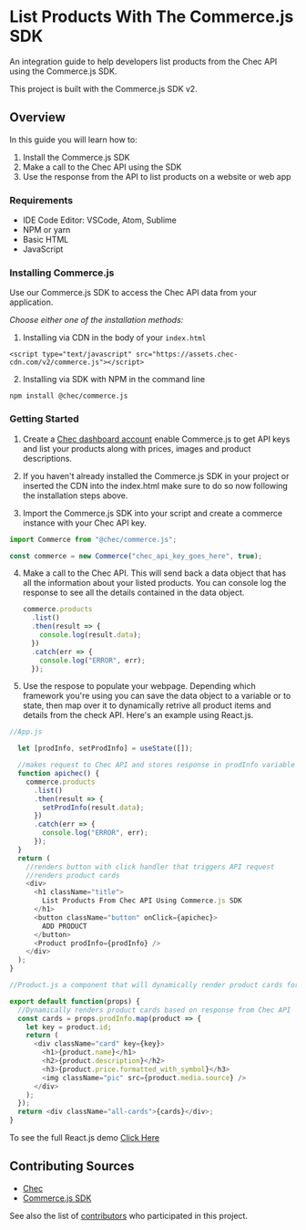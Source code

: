 # List Products With The Commerce.js SDK

An integration guide to help developers list products from the Chec API using the Commerce.js SDK.

This project is built with the Commerce.js SDK v2.

## Overview

In this guide you will learn how to:

1. Install the Commerce.js SDK
2. Make a call to the Chec API using the SDK
3. Use the response from the API to list products on a website or web app

### Requirements

- IDE Code Editor: VSCode, Atom, Sublime
- NPM or yarn
- Basic HTML
- JavaScript

### Installing Commerce.js

Use our Commerce.js SDK to access the Chec API data from your application.

_Choose either one of the installation methods:_

1. Installing via CDN in the body of your `index.html`

```
<script type="text/javascript" src="https://assets.chec-cdn.com/v2/commerce.js"></script>

```

2. Installing via SDK with NPM in the command line

```
npm install @chec/commerce.js
```

### Getting Started

1. Create a [Chec dashboard account](https://dashboard.chec.io/signup) enable Commerce.js to get API keys and list your products along with prices, images and product descriptions.

2. If you haven't already installed the Commerce.js SDK in your project or inserted the CDN into the index.html make sure to do so now following the installation steps above.

3. Import the Commerce.js SDK into your script and create a commerce instance with your Chec API key.

```js
import Commerce from "@chec/commerce.js";

const commerce = new Commerce("chec_api_key_goes_here", true);
```

4. Make a call to the Chec API. This will send back a data object that has all the information about your listed products. You can console log the response to see all the details contained in the data object.

   ```js
   commerce.products
     .list()
     .then(result => {
       console.log(result.data);
     })
     .catch(err => {
       console.log("ERROR", err);
     });
   ```

5. Use the respose to populate your webpage. Depending which framework you're using you can save the data object to a variable or to state, then map over it to dynamically retrive all product items and details from the check API. Here's an example using React.js.

```js
//App.js

  let [prodInfo, setProdInfo] = useState([]);

  //makes request to Chec API and stores response in prodInfo variable
  function apichec() {
    commerce.products
      .list()
      .then(result => {
        setProdInfo(result.data);
      })
      .catch(err => {
        console.log("ERROR", err);
      });
  }
  return (
    //renders button with click handler that triggers API request
    //renders product cards
    <div>
      <h1 className="title">
        List Products From Chec API Using Commerce.js SDK
      </h1>
      <button className="button" onClick={apichec}>
        ADD PRODUCT
      </button>
      <Product prodInfo={prodInfo} />
    </div>
  );
}
```

```js
//Product.js a component that will dynamically render product cards for each item by mapping over the data object from the API and accessing the name, description, price and image.

export default function(props) {
  //Dynamically renders product cards based on response from Chec API
  const cards = props.prodInfo.map(product => {
    let key = product.id;
    return (
      <div className="card" key={key}>
        <h1>{product.name}</h1>
        <h2>{product.description}</h2>
        <h3>{product.price.formatted_with_symbol}</h3>
        <img className="pic" src={product.media.source} />
      </div>
    );
  });
  return <div className="all-cards">{cards}</div>;
}
```

To see the full React.js demo
[Click Here](https://github.com/curriecode/List-Products-Commerce.js)

## Contributing Sources

- [Chec](https://github.com/chec)
- [Commerce.js SDK](https://github.com/chec/commerce.js)

See also the list of [contributors](https://github.com/curriecode/List-Products-Commerce.js) who participated in this project.
